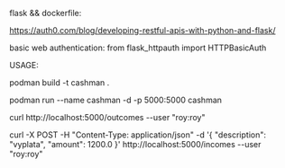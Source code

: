flask && dockerfile:

https://auth0.com/blog/developing-restful-apis-with-python-and-flask/

basic web authentication: from flask_httpauth import HTTPBasicAuth


USAGE:

podman build -t cashman .

podman run --name cashman -d -p 5000:5000 cashman


curl http://localhost:5000/outcomes --user "roy:roy"

curl -X POST -H "Content-Type: application/json" -d '{  "description": "vyplata",  "amount": 1200.0 }' http://localhost:5000/incomes --user "roy:roy" 
